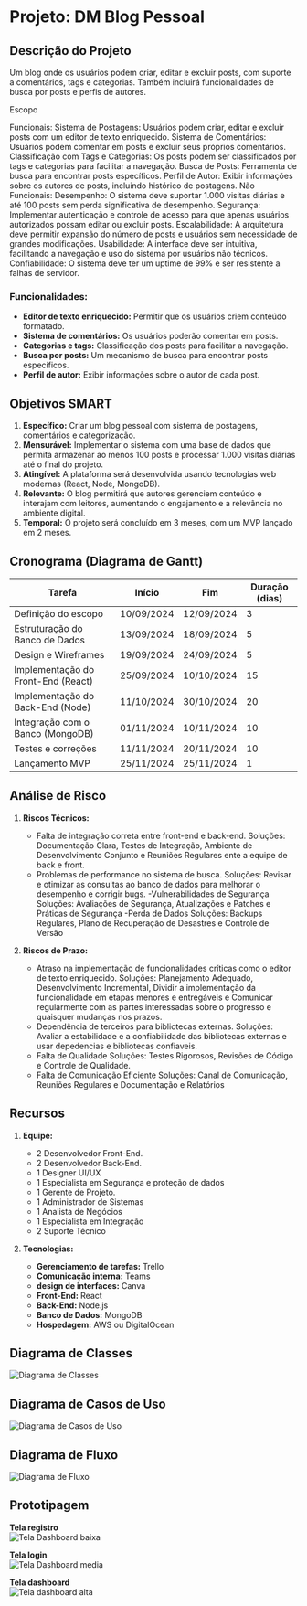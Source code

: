 # Projeto: DM Blog Pessoal

## Descrição do Projeto
Um blog onde os usuários podem criar, editar e excluir posts, com suporte a comentários, tags e categorias. Também incluirá funcionalidades de busca por posts e perfis de autores.

Escopo 

Funcionais:
Sistema de Postagens: Usuários podem criar, editar e excluir posts com um editor de texto enriquecido.
Sistema de Comentários: Usuários podem comentar em posts e excluir seus próprios comentários.
Classificação com Tags e Categorias: Os posts podem ser classificados por tags e categorias para facilitar a navegação.
Busca de Posts: Ferramenta de busca para encontrar posts específicos.
Perfil de Autor: Exibir informações sobre os autores de posts, incluindo histórico de postagens.
Não Funcionais:
Desempenho: O sistema deve suportar 1.000 visitas diárias e até 100 posts sem perda significativa de desempenho.
Segurança: Implementar autenticação e controle de acesso para que apenas usuários autorizados possam editar ou excluir posts.
Escalabilidade: A arquitetura deve permitir expansão do número de posts e usuários sem necessidade de grandes modificações.
Usabilidade: A interface deve ser intuitiva, facilitando a navegação e uso do sistema por usuários não técnicos.
Confiabilidade: O sistema deve ter um uptime de 99% e ser resistente a falhas de servidor.

### Funcionalidades:
- **Editor de texto enriquecido:** Permitir que os usuários criem conteúdo formatado.
- **Sistema de comentários:** Os usuários poderão comentar em posts.
- **Categorias e tags:** Classificação dos posts para facilitar a navegação.
- **Busca por posts:** Um mecanismo de busca para encontrar posts específicos.
- **Perfil de autor:** Exibir informações sobre o autor de cada post.

## Objetivos SMART

1. **Específico:** Criar um blog pessoal com sistema de postagens, comentários e categorização.
2. **Mensurável:** Implementar o sistema com uma base de dados que permita armazenar ao menos 100 posts e processar 1.000 visitas diárias até o final do projeto.
3. **Atingível:** A plataforma será desenvolvida usando tecnologias web modernas (React, Node, MongoDB).
4. **Relevante:** O blog permitirá que autores gerenciem conteúdo e interajam com leitores, aumentando o engajamento e a relevância no ambiente digital.
5. **Temporal:** O projeto será concluído em 3 meses, com um MVP lançado em 2 meses.

## Cronograma (Diagrama de Gantt)

| Tarefa                             | Início         | Fim            | Duração (dias) |
|------------------------------------|----------------|----------------|----------------|
| Definição do escopo                | 10/09/2024     | 12/09/2024     | 3              |
| Estruturação do Banco de Dados     | 13/09/2024     | 18/09/2024     | 5              |
| Design e Wireframes                | 19/09/2024     | 24/09/2024     | 5              |
| Implementação do Front-End (React) | 25/09/2024     | 10/10/2024     | 15             |
| Implementação do Back-End (Node)   | 11/10/2024     | 30/10/2024     | 20             |
| Integração com o Banco (MongoDB)   | 01/11/2024     | 10/11/2024     | 10             |
| Testes e correções                 | 11/11/2024     | 20/11/2024     | 10             |
| Lançamento MVP                     | 25/11/2024     | 25/11/2024     | 1              |

## Análise de Risco

1. **Riscos Técnicos:**
   - Falta de integração correta entre front-end e back-end.
     Soluções: Documentação Clara, Testes de Integração, Ambiente de Desenvolvimento Conjunto e Reuniões Regulares ente a equipe de back e front.
   - Problemas de performance no sistema de busca.
     Soluções: Revisar e otimizar as consultas ao banco de dados para melhorar o desempenho e corrigir bugs.
   -Vulnerabilidades de Segurança
     Soluções: Avaliações de Segurança, Atualizações e Patches e Práticas de Segurança
   -Perda de Dados
     Soluções: Backups Regulares, Plano de Recuperação de Desastres e Controle de Versão

2. **Riscos de Prazo:**
   - Atraso na implementação de funcionalidades críticas como o editor de texto enriquecido.
      Soluções: Planejamento Adequado, Desenvolvimento Incremental, Dividir a implementação da funcionalidade em etapas menores e entregáveis e Comunicar regularmente com as partes interessadas sobre o progresso e                quaisquer mudanças nos prazos.
   - Dependência de terceiros para bibliotecas externas.
      Soluções:  Avaliar a estabilidade e a confiabilidade das bibliotecas externas e usar depedencias e bibliotecas confiaveis.
    - Falta de Qualidade
      Soluções: Testes Rigorosos, Revisões de Código e Controle de Qualidade.
   - Falta de Comunicação Eficiente
     Soluções: Canal de Comunicação, Reuniões Regulares e Documentação e Relatórios
     

## Recursos

1. **Equipe:**
   - 2 Desenvolvedor Front-End.
   - 2 Desenvolvedor Back-End.
   - 1 Designer UI/UX
   - 1 Especialista em Segurança e proteção de dados
   - 1 Gerente de Projeto.
   - 1 Administrador de Sistemas
   - 1 Analista de Negócios
   - 1 Especialista em Integração
   - 2 Suporte Técnico

2. **Tecnologias:**
   - **Gerenciamento de tarefas:** Trello
   - **Comunicação interna:** Teams
   - **design de interfaces:** Canva
   - **Front-End:** React
   - **Back-End:** Node.js
   - **Banco de Dados:** MongoDB
   - **Hospedagem:** AWS ou DigitalOcean


## Diagrama de Classes

![Diagrama de Classes](docs/diagrams/diagrama_de_classes.png)

## Diagrama de Casos de Uso

![Diagrama de Casos de Uso](docs/diagrams/diagrama_de_casos_de_uso.png)

## Diagrama de Fluxo

![Diagrama de Fluxo](docs/diagrams/diagrama_de_fluxo1.png) 


## Prototipagem

**Tela registro**   
![Tela Dashboard baixa](docs/prototyping/baixa.png)

**Tela login**   
![Tela Dashboard media](docs/prototyping/media.png)

**Tela dashboard**  
![Tela dashboard alta](docs/prototyping/alta.png) 
